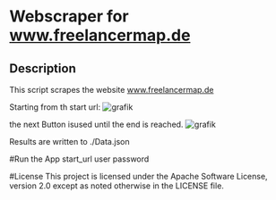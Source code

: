 # Webscraper for www.freelancermap.de

## Description
This script scrapes the website www.freelancermap.de  

Starting from th start url:
![grafik](https://github.com/user-attachments/assets/486527ec-7a8c-42b9-9022-f1591f9b0c6f)

the next Button isused until the end is reached.
![grafik](https://github.com/user-attachments/assets/f46e5da6-3717-47ed-a914-e9829a627336)

Results are written to ./Data.json

#Run the App
start_url
user
password

#License
This project is licensed under the Apache Software License, version 2.0 except as noted otherwise in the LICENSE file.



